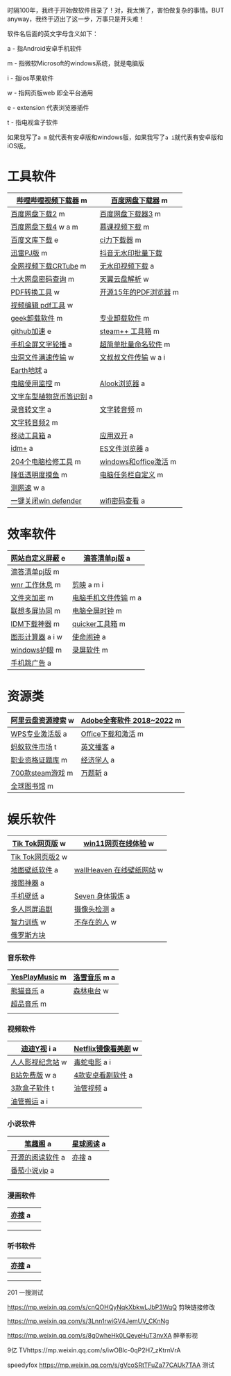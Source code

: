 时隔100年，我终于开始做软件目录了！对，我太懒了，害怕做复杂的事情。BUT anyway，我终于迈出了这一步，万事只是开头难！



软件名后面的英文字母含义如下：

a - 指Android安卓手机软件

m - 指微软Microsoft的windows系统，就是电脑版

i - 指ios苹果软件

w - 指网页版web 即全平台通用

e - extension 代表浏览器插件

t - 指电视盒子软件

如果我写了`a m` 就代表有安卓版和windows版，如果我写了`a i`就代表有安卓版和iOS版。



# 工具软件



| [哔哩哔哩视频下载器](https://mp.weixin.qq.com/s/PJ25aaUnarM7I8JxwlYhag) m | **[百度网盘下载器](https://mp.weixin.qq.com/s/FqwX-I9gRH53KEqnCIKfFA) m** |
| ------------------------------------------------------------ | ------------------------------------------------------------ |
| [百度网盘下载2](https://mp.weixin.qq.com/s/Oxhm-djeHy8Adb7LMUP40w) m | [百度网盘下载器3](https://mp.weixin.qq.com/s/FBtIlYjSRHEjboQMks4GXA) m |
| [百度网盘下载4](https://mp.weixin.qq.com/s/NCU1BcIkbXx0JrHTAAEeSA) w a m | [慕课视频下载](https://mp.weixin.qq.com/s/M_aIuznurwULRO0BkEONhw) m |
| [百度文库下载](https://mp.weixin.qq.com/s/xgQTofGzJaooiO1zk7RS7Q) e | [ci力下载器](https://mp.weixin.qq.com/s/hhEdcLjVLz89MCx0MyfLjQ) m |
| [迅雷PJ版](https://mp.weixin.qq.com/s/BmxyeBLB2boEJdMzLhAnoQ) m | [抖音无水印批量下载](https://mp.weixin.qq.com/s/RhwlIVfbRrNRQ8qqOgl2VQ) |
| [全网视频下载CRTube](https://mp.weixin.qq.com/s/8LdW2dDxdlTnYh8EyqL_6w) m | [无水印视频下载](https://mp.weixin.qq.com/s/xKGXa0xEywG6pcFNlTW1EA) a |
| [十大网盘密码查询](https://mp.weixin.qq.com/s/eNSP9S8CKt5Te8plBF28Ow) m | [天翼云盘解析](https://mp.weixin.qq.com/s/tM2T8uRh7MkGrWClWsDsJg) w |
| [PDF转换工具](https://mp.weixin.qq.com/s/C4VCusxb5eiODhwtddZCRQ) w | [开源15年的PDF浏览器](https://mp.weixin.qq.com/s/ZvnmH0O-6rXFTkvtZLeiKg) m |
| [视频编辑 pdf工具](https://mp.weixin.qq.com/s/ZNUfvRRx6IeUOrs4zUyP5A) w |                                                              |
| [geek卸载软件](https://mp.weixin.qq.com/s/uppUXGkBg3jBvyxJpXrGIQ) m | [专业卸载软件](https://mp.weixin.qq.com/s/lfPRVUgVyFhx6Z2deeyPqQ) m |
| [github加速](https://mp.weixin.qq.com/s/pg4314gOh0N61YgZHDuSRg) e | [steam++ 工具箱](https://mp.weixin.qq.com/s/-me0Og-hMRVUuDiyapAclA) m |
| [手机全屏文字轮播](https://mp.weixin.qq.com/s/BqKgegH0W7JEPIqF-Ze2Bg) a | [超简单批量命名软件](https://mp.weixin.qq.com/s/f7GH7fxOWqsD-mUp4DFnDQ) m |
| [虫洞文件满速传输](https://mp.weixin.qq.com/s/v_iQrw_m_c6ROlPcdadV8A) w | [文叔叔文件传输](https://mp.weixin.qq.com/s/ACh7gBSXh45uACdTTcZfUQ) w a i |
| [Earth地球](https://mp.weixin.qq.com/s/MmrI2KxSA65cMoxIwOZ53A) a |                                                              |
| [电脑使用监控](https://mp.weixin.qq.com/s/ylX0r3s-NN1DfEgzYtjA4A) m | [Alook浏览器](https://mp.weixin.qq.com/s/z0CA-2g6iCNOUORSRCKtzg) a |
| [文字车型植物货币等识别](https://mp.weixin.qq.com/s/0VDwA_pw59VGCvrkBmGbxQ) a |                                                              |
| [录音转文字](https://mp.weixin.qq.com/s/4-5IB1JWvz6XzqRYXS8jdQ) a | [文字转音频](https://mp.weixin.qq.com/s/0nh4ABPHdx6-nKBfFiY-tA) m |
| [文字转音频2](https://mp.weixin.qq.com/s/8wFAA6klwgmB1tIje35q9Q) m |                                                              |
| [移动工具箱](https://mp.weixin.qq.com/s/b-OPdcDJgs5T84W-PiNw2w) a | [应用双开](https://mp.weixin.qq.com/s/SR4Km3k23qEaRQUTbOkrdA) a |
| [idm+](https://mp.weixin.qq.com/s/SR4Km3k23qEaRQUTbOkrdA) a  | [ES文件浏览器](https://mp.weixin.qq.com/s/SR4Km3k23qEaRQUTbOkrdA) a |
| [204个电脑检修工具](https://mp.weixin.qq.com/s/8SiQqQhd_HXeEIjliePqgQ) m | [windows和office激活](https://mp.weixin.qq.com/s/OI2-wHC6dMQBYpU5laqyog) m |
| [降低透明度摸鱼](https://mp.weixin.qq.com/s/zJ0FAK6LtscJO0DV3cFVtg) m | [电脑任务栏自定义](https://mp.weixin.qq.com/s/reTfXHS0D6Zw5uipMY82eA)  m |
| [测网速](https://mp.weixin.qq.com/s/RMsAgTwSAnd6zzNM8sVBpQ) w a |                                                              |
| [一键关闭win defender](https://mp.weixin.qq.com/s/UHwOLdzfTodUuuLubQH5Lg) | [wifi密码查看](https://mp.weixin.qq.com/s/E7R6G1QbS9Li-u540aMG2A) a |



# 效率软件

| [网站自定义屏蔽](https://mp.weixin.qq.com/s/WyU6PmxyZpggW04f0dpl-g) e | [滴答清单pj版](https://mp.weixin.qq.com/s/4pgHiOopvuGvyXNKfSoZGA) a |
| ------------------------------------------------------------ | ------------------------------------------------------------ |
| [滴答清单pj版](https://mp.weixin.qq.com/s/nPxz39N7f3ihsN_dn3JUAg) m |                                                              |
| [wnr 工作休息](https://mp.weixin.qq.com/s/qAdzMl44xpTHOX6_IYJVgQ) m | [剪映](https://mp.weixin.qq.com/s/cnQOHQyNqkXbkwLJbP3WqQ) a m i |
| [文件夹加密](https://mp.weixin.qq.com/s/UHwOLdzfTodUuuLubQH5Lg) m | [电脑手机文件传输](https://mp.weixin.qq.com/s/8lE7c91wrsGj-EbEHeZk6w) m a |
| [联想多屏协同](https://mp.weixin.qq.com/s/MuIJ5Si1DearSEL0Gr6How) m | [电脑全屏时钟](https://mp.weixin.qq.com/s/y3mONKwNr0b7ldn2L3E20A) m |
| [IDM下载神器](https://mp.weixin.qq.com/s/ZC0tkSpyStNFIpZY-ETp5Q) m | [quicker工具箱](https://mp.weixin.qq.com/s/93YqyEJdGNWR6TV0EsOLqw) m |
| [图形计算器](https://mp.weixin.qq.com/s/5_CTQICQlSCIoOF3k0uZzQ) a i w | [使命闹钟](https://mp.weixin.qq.com/s/RnRDW2ZNI7OiSZL-12ZTpg) a |
| [windows护眼](https://mp.weixin.qq.com/s/v_khCqy2Bk3MFUqUnCVtvw) m | [录屏软件](https://mp.weixin.qq.com/s/SpoAuROd9Cm1bShP6H9K0Q) m |
| [手机跳广告](https://mp.weixin.qq.com/s/Sl-zP_OGlnTmX2OU-eUxUQ) a |                                                              |

# 资源类



| [阿里云盘资源搜索](https://mp.weixin.qq.com/s/_7PzvZ7aznyda74vrSe53Q) w | **[Adobe全套软件 2018~2022](https://mp.weixin.qq.com/s/9fBMSUR9Ll95CSvm5nJKFg) m** |
| ------------------------------------------------------------ | ------------------------------------------------------------ |
| [WPS专业激活版](https://mp.weixin.qq.com/s/9YFFqLegjjVqBSRJkjpXCw) a | [Office下载和激活](https://mp.weixin.qq.com/s/6bZCvqnGIitA7PFS7rgCHg) m |
| [蚂蚁软件市场](https://mp.weixin.qq.com/s/iI8ROHDjRs8CZLBjBo0eaA) t | [英文播客](https://mp.weixin.qq.com/s/er3GZVaAe2siBVtSMiBqGQ) a |
| [职业资格证题库](https://mp.weixin.qq.com/s/JxJKp5TiUlRQ8b0NCT2Kdw) m | [经济学人](https://mp.weixin.qq.com/s/Lx1VettaOztmUhh-oPvlNg) a |
| [700款steam游戏](https://mp.weixin.qq.com/s/NK0oXsLrVKFQXSL0U6hWBQ) m | [万题斩](https://mp.weixin.qq.com/s/3Lnn1rwiGV4JemUV_CKnNg) a |
| [全球图书馆](https://mp.weixin.qq.com/s/eMAT-7vKyDHHdJU_pCZO1A) m |                                                              |

# 娱乐软件



| [Tik Tok网页版](https://mp.weixin.qq.com/s/TljnNzmkwJ2jGehMOjANyA) w | [win11网页在线体验](https://mp.weixin.qq.com/s/WochCPRHkW-UJxto3OZZKQ) w |
| ------------------------------------------------------------ | ------------------------------------------------------------ |
| [Tik Tok网页版2](https://mp.weixin.qq.com/s/ima2Tc_PyuytlZ8f4T-6Gw) w |                                                              |
| [地图壁纸软件](https://mp.weixin.qq.com/s/BqKgegH0W7JEPIqF-Ze2Bg) a | [wallHeaven 在线壁纸网站](https://mp.weixin.qq.com/s/DIY2QBVE6l2-3Sc1RdYBqA) w |
| [搜图神器](https://mp.weixin.qq.com/s/rBWPruZyLaYEjQIR9zOX3w) a |                                                              |
| [手机壁纸](https://mp.weixin.qq.com/s/4Hv9pupd0px2CAe4z6AhGg) a | [Seven 身体锻炼](https://mp.weixin.qq.com/s/3o9mdNNh1Cil8rN5YZ58LQ) a |
| [多人同屏追剧](https://mp.weixin.qq.com/s/RcWiO27yrZWXmE5K6WVaVg) | [摄像头检测](https://mp.weixin.qq.com/s/Z0w6lRHpF4KwZl3BRTyMnw) a |
| [智力训练](https://mp.weixin.qq.com/s/_rKg-lp1DkvRL6Te2t1e7Q) w | [不存在的人](https://mp.weixin.qq.com/s/_rKg-lp1DkvRL6Te2t1e7Q) w |
| [俄罗斯方块](https://mp.weixin.qq.com/s/ZNUfvRRx6IeUOrs4zUyP5A) |                                                              |



### 音乐软件

| [YesPlayMusic](https://mp.weixin.qq.com/s/Mo28OGTGttMzhM8WCzH9Ig) m | [洛雪音乐](https://mp.weixin.qq.com/s/r5ZEX9Lt5A8m1s1K_eUMhA) m a |
| ------------------------------------------------------------ | ------------------------------------------------------------ |
| [熊猫音乐](https://mp.weixin.qq.com/s/r5ZEX9Lt5A8m1s1K_eUMhA) a | [森林电台](https://mp.weixin.qq.com/s/ZNUfvRRx6IeUOrs4zUyP5A) w |
| [超品音乐](https://mp.weixin.qq.com/s/3jMnmdjyZkreYE1nD1D5rg) m |                                                              |
|                                                              |                                                              |

### 视频软件

| [迪迪Y视](https://mp.weixin.qq.com/s/sWzIH4qkaXURmmWW01qY1Q) i a | [Netflix镜像看美剧](https://mp.weixin.qq.com/s/Hkuv0YBTiyZeMSlxl4XkyQ) w |
| ------------------------------------------------------------ | ------------------------------------------------------------ |
| [人人影视纪念站](https://mp.weixin.qq.com/s/6gBazFU4E3IeRDjIe0o8Gg) w | [毒蛇电影](https://mp.weixin.qq.com/s/wpQxjkesOf9UwJEag2XHSw) a i |
| [B站免费版](https://mp.weixin.qq.com/s/xekAQRvh7V1LeBBpMR2GHg) w a | [4款安卓看剧软件](https://mp.weixin.qq.com/s/lzxQMQh2wtBf3YcH-KSsog) a |
| [3款盒子软件](https://mp.weixin.qq.com/s/iFSepYwlAE1sTxB0Ahszuw) t | [油管视频](https://mp.weixin.qq.com/s/3VKNB_vgZixkEBse9-KsLQ) a |
| [油管搬运](https://mp.weixin.qq.com/s/tzoUstRg1gI7vxT_gbQ8dw) a i |                                                              |

### 小说软件

| [笔趣阁](https://mp.weixin.qq.com/s/5oReRIr-QGWWeqfOPR_nsw) a | [星球阅读](https://mp.weixin.qq.com/s/5oReRIr-QGWWeqfOPR_nsw) a |
| ------------------------------------------------------------ | ------------------------------------------------------------ |
| [开源的阅读软件](https://mp.weixin.qq.com/s/5oReRIr-QGWWeqfOPR_nsw) a | [亦搜](https://mp.weixin.qq.com/s/2jbzJJ_fCTUAp9jwiKNjCA) a  |
| [番茄小说vip](https://mp.weixin.qq.com/s/0VDwA_pw59VGCvrkBmGbxQ) a |                                                              |
|                                                              |                                                              |

### 漫画软件

| [亦搜](https://mp.weixin.qq.com/s/2jbzJJ_fCTUAp9jwiKNjCA) a |      |
| ----------------------------------------------------------- | ---- |
|                                                             |      |
|                                                             |      |
|                                                             |      |

### 听书软件

| [亦搜](https://mp.weixin.qq.com/s/2jbzJJ_fCTUAp9jwiKNjCA) a |      |
| ----------------------------------------------------------- | ---- |
|                                                             |      |
|                                                             |      |
|                                                             |      |

201 一搜测试



https://mp.weixin.qq.com/s/cnQOHQyNqkXbkwLJbP3WqQ 剪映链接修改

https://mp.weixin.qq.com/s/3Lnn1rwiGV4JemUV_CKnNg

https://mp.weixin.qq.com/s/8g0wheHk0LQeyeHuT3nvXA 醉拳影视



9亿 TVhttps://mp.weixin.qq.com/s/iwOBlc-0qP2H7_zKtrnVrA



speedyfox https://mp.weixin.qq.com/s/gVcoSRtTFuZa77CAUk7TAA 测试



